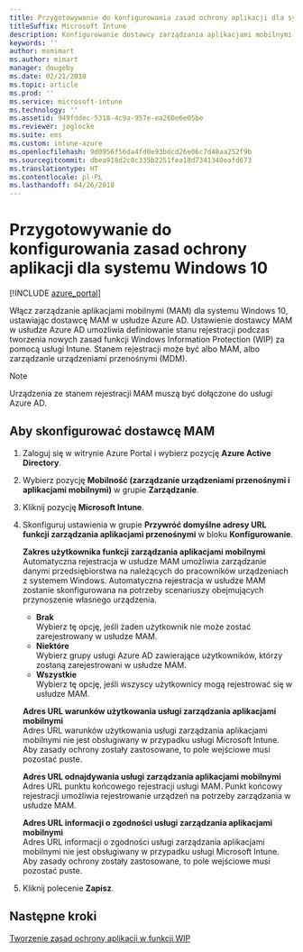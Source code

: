 ```yaml
---
title: Przygotowywanie do konfigurowania zasad ochrony aplikacji dla systemu Windows 10
titleSuffix: Microsoft Intune
description: Konfigurowanie dostawcy zarządzania aplikacjami mobilnymi (MAM) w usłudze Azure AD.
keywords: ''
author: msmimart
ms.author: mimart
manager: dougeby
ms.date: 02/21/2018
ms.topic: article
ms.prod: ''
ms.service: microsoft-intune
ms.technology: ''
ms.assetid: 949fddec-5318-4c9a-957e-ea260e6e05be
ms.reviewer: joglocke
ms.suite: ems
ms.custom: intune-azure
ms.openlocfilehash: 9d0956f56da4fd0e93bdcd26e06c7d48aa252f9b
ms.sourcegitcommit: dbea918d2c0c335b2251fea18d7341340eafd673
ms.translationtype: HT
ms.contentlocale: pl-PL
ms.lasthandoff: 04/26/2018
---
```

# <a name="get-ready-to-configure-app-protection-policies-for-windows-10"></a>Przygotowywanie do konfigurowania zasad ochrony aplikacji dla systemu Windows 10 

[!INCLUDE [azure_portal](./includes/azure_portal.md)]

Włącz zarządzanie aplikacjami mobilnymi (MAM) dla systemu Windows 10, ustawiając dostawcę MAM w usłudze Azure AD. Ustawienie dostawcy MAM w usłudze Azure AD umożliwia definiowanie stanu rejestracji podczas tworzenia nowych zasad funkcji Windows Information Protection (WIP) za pomocą usługi Intune. Stanem rejestracji może być albo MAM, albo zarządzanie urządzeniami przenośnymi (MDM).

> [!NOTE]
> Urządzenia ze stanem rejestracji MAM muszą być dołączone do usługi Azure AD.

## <a name="to-configure-the-mam-provider"></a>Aby skonfigurować dostawcę MAM

1. Zaloguj się w witrynie Azure Portal i wybierz pozycję **Azure Active Directory**.

2. Wybierz pozycję **Mobilność (zarządzanie urządzeniami przenośnymi i aplikacjami mobilnymi)** w grupie **Zarządzanie**.

3. Kliknij pozycję **Microsoft Intune**.

4. Skonfiguruj ustawienia w grupie **Przywróć domyślne adresy URL funkcji zarządzania aplikacjami przenośnymi** w bloku **Konfigurowanie**.

   **Zakres użytkownika funkcji zarządzania aplikacjami mobilnymi**  
   Automatyczna rejestracja w usłudze MAM umożliwia zarządzanie danymi przedsiębiorstwa na należących do pracowników urządzeniach z systemem Windows. Automatyczna rejestracja w usłudze MAM zostanie skonfigurowana na potrzeby scenariuszy obejmujących przynoszenie własnego urządzenia.<ul><li>**Brak**<br>Wybierz tę opcję, jeśli żaden użytkownik nie może zostać zarejestrowany w usłudze MAM.</li><li>**Niektóre**<br>Wybierz grupy usługi Azure AD zawierające użytkowników, którzy zostaną zarejestrowani w usłudze MAM.</li><li>**Wszystkie**<br>Wybierz tę opcję, jeśli wszyscy użytkownicy mogą rejestrować się w usłudze MAM.</li></ul>

   **Adres URL warunków użytkowania usługi zarządzania aplikacjami mobilnymi**  
   Adres URL warunków użytkowania usługi zarządzania aplikacjami mobilnymi nie jest obsługiwany w przypadku usługi Microsoft Intune. Aby zasady ochrony zostały zastosowane, to pole wejściowe musi pozostać puste.

   **Adres URL odnajdywania usługi zarządzania aplikacjami mobilnymi**  
   Adres URL punktu końcowego rejestracji usługi MAM. Punkt końcowy rejestracji umożliwia rejestrowanie urządzeń na potrzeby zarządzania w usłudze MAM.

   **Adres URL informacji o zgodności usługi zarządzania aplikacjami mobilnymi**  
   Adres URL informacji o zgodności usługi zarządzania aplikacjami mobilnymi nie jest obsługiwany w przypadku usługi Microsoft Intune. Aby zasady ochrony zostały zastosowane, to pole wejściowe musi pozostać puste. 

5.  Kliknij polecenie **Zapisz**.

## <a name="next-steps"></a>Następne kroki

[Tworzenie zasad ochrony aplikacji w funkcji WIP](windows-information-protection-policy-create.md)
